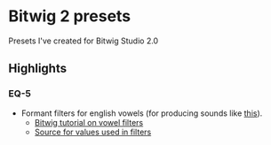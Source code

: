 # Bitwig 2 presets

Presets I've created for Bitwig Studio 2.0

## Highlights

### EQ-5
* Formant filters for english vowels (for producing sounds like [this](http://auditoryneuroscience.com/topics/two-formant-artificial-vowels)).
    * [Bitwig tutorial on vowel filters](https://www.youtube.com/watch?v=RlFjZR8xfz0)
    * [Source for values used in filters](https://www.classes.cs.uchicago.edu/archive/2000/spring/CS295/Computing_Resources/Csound/CsManual3.48b1.HTML/Appendices/table3.html)
